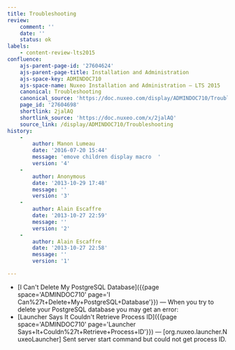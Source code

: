 ```yaml
---
title: Troubleshooting
review:
    comment: ''
    date: ''
    status: ok
labels:
    - content-review-lts2015
confluence:
    ajs-parent-page-id: '27604624'
    ajs-parent-page-title: Installation and Administration
    ajs-space-key: ADMINDOC710
    ajs-space-name: Nuxeo Installation and Administration — LTS 2015
    canonical: Troubleshooting
    canonical_source: 'https://doc.nuxeo.com/display/ADMINDOC710/Troubleshooting'
    page_id: '27604698'
    shortlink: 2jalAQ
    shortlink_source: 'https://doc.nuxeo.com/x/2jalAQ'
    source_link: /display/ADMINDOC710/Troubleshooting
history:
    - 
        author: Manon Lumeau
        date: '2016-07-20 15:44'
        message: 'emove children display macro  '
        version: '4'
    - 
        author: Anonymous
        date: '2013-10-29 17:48'
        message: ''
        version: '3'
    - 
        author: Alain Escaffre
        date: '2013-10-27 22:59'
        message: ''
        version: '2'
    - 
        author: Alain Escaffre
        date: '2013-10-27 22:58'
        message: ''
        version: '1'

---
```

*   [I Can't Delete My PostgreSQL Database]({{page space='ADMINDOC710' page='I Can%27t+Delete+My+PostgreSQL+Database'}})&nbsp;&mdash;&nbsp;<span class="smalltext">When you try to delete your PostgreSQL database you may get an error:</span>
*   [Launcher Says It Couldn't Retrieve Process ID]({{page space='ADMINDOC710' page='Launcher Says+It+Couldn%27t+Retrieve+Process+ID'}})&nbsp;&mdash;&nbsp;<span class="smalltext">[org.nuxeo.launcher.NuxeoLauncher] Sent server start command but could not get process ID.</span>